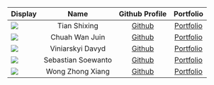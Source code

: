 | Display                                             |        Name        |                 Github Profile                 |             Portfolio             |
|-----------------------------------------------------|:------------------:|:----------------------------------------------:|:---------------------------------:|
| ![](https://via.placeholder.com/100.png?text=Photo) |    Tian Shixing    |      [Github](https://github.com/tsx0314)      | [Portfolio](docs/team/johndoe.md) |
| ![](https://via.placeholder.com/100.png?text=Photo) |   Chuah Wan Juin   |      [Github](https://github.com/wanjuin)      | [Portfolio](docs/team/johndoe.md) |
| ![](https://via.placeholder.com/100.png?text=Photo) |  Viniarskyi Davyd  |    [Github](https://github.com/DavidVin357)    | [Portfolio](docs/team/johndoe.md) |
| ![](https://via.placeholder.com/100.png?text=Photo) | Sebastian Soewanto | [Github](https://github.com/SebastianSoewanto) | [Portfolio](docs/team/johndoe.md) |
| ![](https://via.placeholder.com/100.png?text=Photo) |  Wong Zhong Xiang  |  [Github](https://github.com/ZhongXiangWong)   | [Portfolio](docs/team/johndoe.md) |